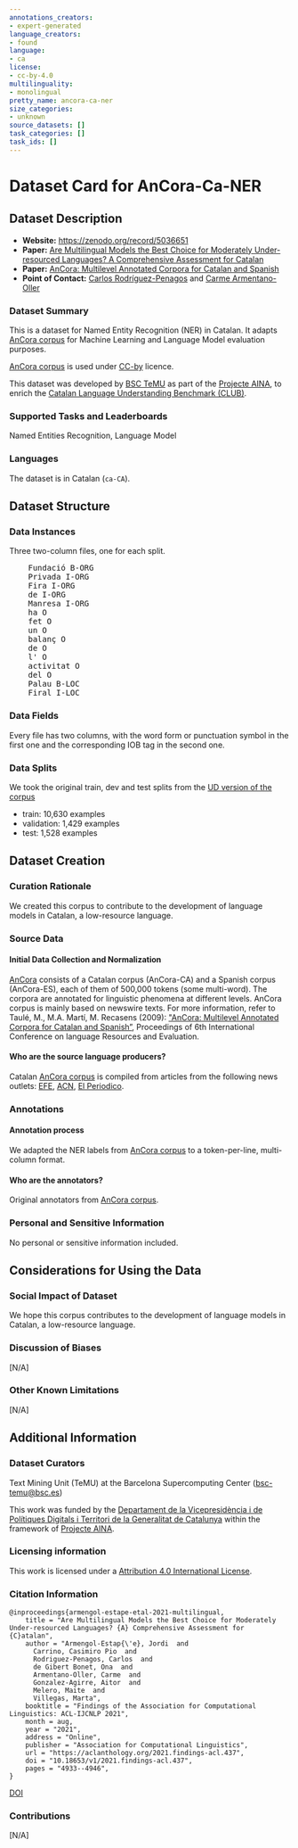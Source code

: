 ```yaml
---
annotations_creators:
- expert-generated
language_creators:
- found
language:
- ca
license:
- cc-by-4.0
multilinguality:
- monolingual
pretty_name: ancora-ca-ner
size_categories:
- unknown
source_datasets: []
task_categories: []
task_ids: []
---
```


# Dataset Card for AnCora-Ca-NER
 
## Dataset Description

- **Website:** https://zenodo.org/record/5036651
- **Paper:** [Are Multilingual Models the Best Choice for Moderately Under-resourced Languages? A Comprehensive Assessment for Catalan](https://arxiv.org/abs/2107.07903)
- **Paper:** [AnCora: Multilevel Annotated Corpora for Catalan and Spanish](http://www.lrec-conf.org/proceedings/lrec2008/pdf/35_paper.pdf)
- **Point of Contact:** [Carlos Rodríguez-Penagos](carlos.rodriguez1@bsc.es) and [Carme Armentano-Oller](carme.armentano@bsc.es)

### Dataset Summary

This is a dataset for Named Entity Recognition (NER) in Catalan. It adapts <a href="http://clic.ub.edu/corpus/">AnCora corpus</a> for Machine Learning and Language Model evaluation purposes.

[AnCora corpus](http://clic.ub.edu/corpus/) is used under [CC-by](https://creativecommons.org/licenses/by/4.0/) licence. 

This dataset was developed by [BSC TeMU](https://temu.bsc.es/) as part of the [Projecte AINA](https://politiquesdigitals.gencat.cat/ca/economia/catalonia-ai/aina/), to enrich the [Catalan Language Understanding Benchmark (CLUB)](https://club.aina.bsc.es/).


### Supported Tasks and Leaderboards

Named Entities Recognition, Language Model

### Languages

The dataset is in Catalan (`ca-CA`).

## Dataset Structure

### Data Instances

Three two-column files, one for each split. 

<pre>
    Fundació B-ORG
    Privada I-ORG
    Fira I-ORG
    de I-ORG
    Manresa I-ORG
    ha O
    fet O
    un O
    balanç O
    de O
    l' O
    activitat O
    del O
    Palau B-LOC
    Firal I-LOC
</pre>

### Data Fields

Every file has two columns, with the word form or punctuation symbol in the first one and the corresponding IOB tag in the second one.

### Data Splits

We took the original train, dev and test splits from the [UD version of the corpus](https://huggingface.co/datasets/universal_dependencies)

- train: 10,630 examples
- validation: 1,429 examples
- test: 1,528 examples


## Dataset Creation

### Curation Rationale

We created this corpus to contribute to the development of language models in Catalan, a low-resource language.

### Source Data

#### Initial Data Collection and Normalization

[AnCora](http://clic.ub.edu/corpus/) consists of a Catalan corpus (AnCora-CA) and a Spanish corpus (AnCora-ES), each of them of 500,000 tokens (some multi-word). The corpora are annotated for linguistic phenomena at different levels.
AnCora corpus is mainly based on newswire texts. For more information, refer to Taulé, M., M.A. Martí, M. Recasens (2009): <a href="http://www.lrec-conf.org/proceedings/lrec2008/pdf/35_paper.pdf">"AnCora: Multilevel Annotated Corpora for Catalan and Spanish”</a>, Proceedings of 6th International Conference on language Resources and Evaluation.

#### Who are the source language producers?

Catalan [AnCora corpus](http://clic.ub.edu/corpus/) is compiled from articles from the following news outlets: <a href="https://www.efe.com">EFE</a>, <a href="https://www.acn.cat">ACN</a>, <a href="https://www.elperiodico.cat/ca/">El Periodico</a>.

### Annotations

#### Annotation process

We adapted the NER labels from [AnCora corpus](http://clic.ub.edu/corpus/) to a token-per-line, multi-column format. 

#### Who are the annotators?

Original annotators from [AnCora corpus](http://clic.ub.edu/corpus/).

### Personal and Sensitive Information

No personal or sensitive information included.

## Considerations for Using the Data

### Social Impact of Dataset

We hope this corpus contributes to the development of language models in Catalan, a low-resource language.

### Discussion of Biases

[N/A]

### Other Known Limitations

[N/A]

## Additional Information
### Dataset Curators

Text Mining Unit (TeMU) at the Barcelona Supercomputing Center (bsc-temu@bsc.es)

This work was funded by the [Departament de la Vicepresidència i de Polítiques Digitals i Territori de la Generalitat de Catalunya](https://politiquesdigitals.gencat.cat/en/inici/index.html) within the framework of [Projecte AINA](https://politiquesdigitals.gencat.cat/ca/economia/catalonia-ai/aina/).

### Licensing information

This work is licensed under a <a rel="license" href="https://creativecommons.org/licenses/by/4.0/">Attribution 4.0 International License</a>.

### Citation Information

```
@inproceedings{armengol-estape-etal-2021-multilingual,
    title = "Are Multilingual Models the Best Choice for Moderately Under-resourced Languages? {A} Comprehensive Assessment for {C}atalan",
    author = "Armengol-Estap{\'e}, Jordi  and
      Carrino, Casimiro Pio  and
      Rodriguez-Penagos, Carlos  and
      de Gibert Bonet, Ona  and
      Armentano-Oller, Carme  and
      Gonzalez-Agirre, Aitor  and
      Melero, Maite  and
      Villegas, Marta",
    booktitle = "Findings of the Association for Computational Linguistics: ACL-IJCNLP 2021",
    month = aug,
    year = "2021",
    address = "Online",
    publisher = "Association for Computational Linguistics",
    url = "https://aclanthology.org/2021.findings-acl.437",
    doi = "10.18653/v1/2021.findings-acl.437",
    pages = "4933--4946",
}

```


[DOI](https://doi.org/10.5281/zenodo.4529299)


### Contributions

[N/A]